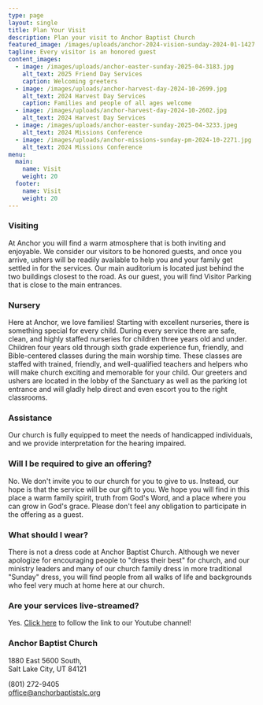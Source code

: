 ```yaml
---
type: page
layout: single
title: Plan Your Visit
description: Plan your visit to Anchor Baptist Church
featured_image: /images/uploads/anchor-2024-vision-sunday-2024-01-1427.jpg
tagline: Every visitor is an honored guest
content_images:
  - image: /images/uploads/anchor-easter-sunday-2025-04-3183.jpg
    alt_text: 2025 Friend Day Services
    caption: Welcoming greeters
  - image: /images/uploads/anchor-harvest-day-2024-10-2699.jpg
    alt_text: 2024 Harvest Day Services
    caption: Families and people of all ages welcome
  - image: /images/uploads/anchor-harvest-day-2024-10-2602.jpg
    alt_text: 2024 Harvest Day Services
  - image: /images/uploads/anchor-easter-sunday-2025-04-3233.jpeg
    alt_text: 2024 Missions Conference
  - image: /images/uploads/anchor-missions-sunday-pm-2024-10-2271.jpg
    alt_text: 2024 Missions Conference
menu:
  main:
    name: Visit
    weight: 20
  footer:
    name: Visit
    weight: 20
---
```


### Visiting

At Anchor you will find a warm atmosphere that is both inviting and enjoyable. We consider our visitors to be honored guests, and once you arrive, ushers will be readily available to help you and your family get settled in for the services. Our main auditorium is located just behind the two buildings closest to the road. As our guest, you will find Visitor Parking that is close to the main entrances.

### Nursery

Here at Anchor, we love families! Starting with excellent nurseries, there is something special for every child. During every service there are safe, clean, and highly staffed nurseries for children three years old and under. Children four years old through sixth grade experience fun, friendly, and Bible-centered classes during the main worship time. These classes are staffed with trained, friendly, and well-qualified teachers and helpers who will make church exciting and memorable for your child. Our greeters and ushers are located in the lobby of the Sanctuary as well as the parking lot entrance and will gladly help direct and even escort you to the right classrooms.

### Assistance

Our church is fully equipped to meet the needs of handicapped individuals, and we provide interpretation for the hearing impaired.

### Will I be required to give an offering?

No. We don't invite you to our church for you to give to us. Instead, our hope is that the service will be our gift to you. We hope you will find in this place a warm family spirit, truth from God's Word, and a place where you can grow in God's grace. Please don't feel any obligation to participate in the offering as a guest.

### What should I wear?

There is not a dress code at Anchor Baptist Church. Although we never apologize for encouraging people to "dress their best" for church, and our ministry leaders and many of our church family dress in more traditional "Sunday" dress, you will find people from all walks of life and backgrounds who feel very much at home here at our church.

### Are your services live-streamed?

Yes. [Click here](https://www.youtube.com/@anchorbaptistchurchslc/streams) to follow the link to our Youtube channel!

### Anchor Baptist Church

1880 East 5600 South,  
Salt Lake City, UT 84121

(801) 272-9405  
office@anchorbaptistslc.org 
